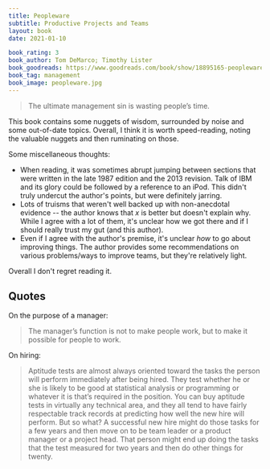 ```yaml
---
title: Peopleware
subtitle: Productive Projects and Teams
layout: book
date: 2021-01-10

book_rating: 3
book_author: Tom DeMarco; Timothy Lister
book_goodreads: https://www.goodreads.com/book/show/18895165-peopleware
book_tag: management
book_image: peopleware.jpg
---
```


> The ultimate management sin is wasting people’s time.

This book contains some nuggets of wisdom, surrounded by noise and some out-of-date topics. Overall, I think it is worth speed-reading, noting the valuable nuggets and then ruminating on those.

Some miscellaneous thoughts:

- When reading, it was sometimes abrupt jumping between sections that were written in the late 1987 edition and the 2013 revision. Talk of IBM and its glory could be followed by a reference to an iPod. This didn't truly undercut the author's points, but were definitely jarring.
- Lots of truisms that weren't well backed up with non-anecdotal evidence -- the author knows that _x_ is better but doesn't explain why. While I agree with a lot of them, it's unclear how we got there and if I should really trust my gut (and this author).
- Even if I agree with the author's premise, it's unclear _how_ to go about improving things. The author provides some recommendations on various problems/ways to improve teams, but they're relatively light.

Overall I don't regret reading it.

## Quotes 

On the purpose of a manager:

> The manager’s function is not to make people work, but to make it possible for people to work.

On hiring:

> Aptitude tests are almost always oriented toward the tasks the person will perform immediately after being hired. They test whether he or she is likely to be good at statistical analysis or programming or whatever it is that’s required in the position. You can buy aptitude tests in virtually any technical area, and they all tend to have fairly respectable track records at predicting how well the new hire will perform. But so what? A successful new hire might do those tasks for a few years and then move on to be team leader or a product manager or a project head. That person might end up doing the tasks that the test measured for two years and then do other things for twenty.
